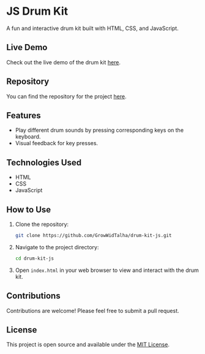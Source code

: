 # JS Drum Kit

A fun and interactive drum kit built with HTML, CSS, and JavaScript.

## Live Demo

Check out the live demo of the drum kit [here](https://growwidtalha.github.io/drum-kit-js/).

## Repository

You can find the repository for the project [here](https://github.com/GrowWidTalha/drum-kit-js).

## Features

- Play different drum sounds by pressing corresponding keys on the keyboard.
- Visual feedback for key presses.

## Technologies Used

- HTML
- CSS
- JavaScript

## How to Use

1. Clone the repository:
    ```sh
    git clone https://github.com/GrowWidTalha/drum-kit-js.git
    ```
2. Navigate to the project directory:
    ```sh
    cd drum-kit-js
    ```
3. Open `index.html` in your web browser to view and interact with the drum kit.

## Contributions

Contributions are welcome! Please feel free to submit a pull request.

## License

This project is open source and available under the [MIT License](LICENSE).

